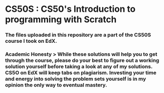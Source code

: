 # CS50S : CS50's Introduction to programming with Scratch
### The files uploaded in this repository are a part of the CS50S course I took on EdX. 
### Academic Honesty > While these solutions will help you to get through the course, please do your best to figure out a working solution yourself before taking a look at any of my solutions. CS5O on EdX will keep tabs on plagiarism. Investing your time and energy into solving the problem sets yourself is in my opinion the only way to eventual mastery.
